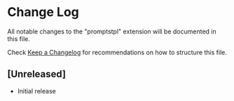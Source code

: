 # Change Log

All notable changes to the "promptstpl" extension will be documented in this file.

Check [Keep a Changelog](http://keepachangelog.com/) for recommendations on how to structure this file.

## [Unreleased]

- Initial release